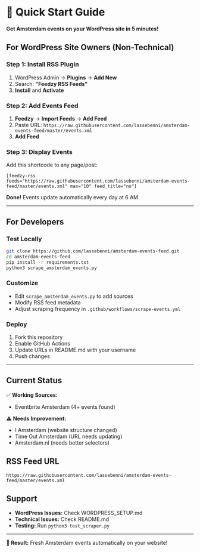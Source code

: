 # 🚀 Quick Start Guide

**Get Amsterdam events on your WordPress site in 5 minutes!**

## For WordPress Site Owners (Non-Technical)

### Step 1: Install RSS Plugin
1. WordPress Admin → **Plugins** → **Add New**
2. Search: **"Feedzy RSS Feeds"**
3. **Install** and **Activate**

### Step 2: Add Events Feed
1. **Feedzy** → **Import Feeds** → **Add Feed**
2. Paste URL: `https://raw.githubusercontent.com/lassebenni/amsterdam-events-feed/master/events.xml`
3. **Add Feed**

### Step 3: Display Events
Add this shortcode to any page/post:
```
[feedzy-rss feeds="https://raw.githubusercontent.com/lassebenni/amsterdam-events-feed/master/events.xml" max="10" feed_title="no"]
```

**Done!** Events update automatically every day at 6 AM.

---

## For Developers

### Test Locally
```bash
git clone https://github.com/lassebenni/amsterdam-events-feed.git
cd amsterdam-events-feed
pip install -r requirements.txt
python3 scrape_amsterdam_events.py
```

### Customize
- Edit `scrape_amsterdam_events.py` to add sources
- Modify RSS feed metadata
- Adjust scraping frequency in `.github/workflows/scrape-events.yml`

### Deploy
1. Fork this repository
2. Enable GitHub Actions
3. Update URLs in README.md with your username
4. Push changes

---

## Current Status

✅ **Working Sources:**
- Eventbrite Amsterdam (4+ events found)

⚠️ **Needs Improvement:**
- I Amsterdam (website structure changed)
- Time Out Amsterdam (URL needs updating)
- Amsterdam.nl (needs better selectors)

## RSS Feed URL
```
https://raw.githubusercontent.com/lassebenni/amsterdam-events-feed/master/events.xml
```

## Support

- **WordPress Issues:** Check WORDPRESS_SETUP.md
- **Technical Issues:** Check README.md
- **Testing:** Run `python3 test_scraper.py`

---

**🎯 Result:** Fresh Amsterdam events automatically on your website! 